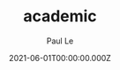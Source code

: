 ---
title: academic
github: https://github.com/LeNPaul/academic
demo: https://lenpaul.github.io/academic/
author: Paul Le
ssg:
  - Jekyll
cms:
  - Markdown
date: 2021-06-01T00:00:00.000Z
description: A Jekyll theme for academia
draft: false
publish_date: '2016-05-24T16:50:15Z'
update_date: '2022-06-02T15:09:53Z'
github_star: 65
github_fork: 86
---